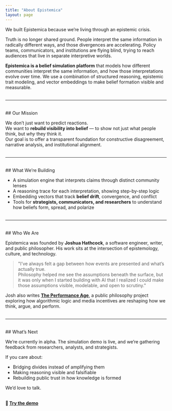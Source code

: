 ```yaml
---
title: "About Epistemica"
layout: page
---
```


We built Epistemica because we’re living through an epistemic crisis.

Truth is no longer shared ground. People interpret the same information in radically different ways, and those divergences are accelerating. Policy teams, communicators, and institutions are flying blind, trying to reach audiences that live in separate interpretive worlds.

**Epistemica is a belief simulation platform** that models how different communities interpret the same information, and how those interpretations evolve over time. We use a combination of structured reasoning, epistemic trait modeling, and vector embeddings to make belief formation visible and measurable.<br><br>

---
<br>
## Our Mission

We don’t just want to predict reactions.  
We want to **rebuild visibility into belief** — to show not just what people think, but _why_ they think it.  
Our goal is to offer a transparent foundation for constructive disagreement, narrative analysis, and institutional alignment.<br><br>

---
<br>
## What We’re Building

- A simulation engine that interprets claims through distinct community lenses  
- A reasoning trace for each interpretation, showing step-by-step logic  
- Embedding vectors that track **belief drift**, convergence, and conflict  
- Tools for **strategists, communicators, and researchers** to understand how beliefs form, spread, and polarize<br><br>

---

<br>
## Who We Are

Epistemica was founded by **Joshua Hathcock**, a software engineer, writer, and public philosopher. His work sits at the intersection of epistemology, culture, and technology.

> "I’ve always felt a gap between how events are presented and what’s actually true.  
> Philosophy helped me see the assumptions beneath the surface, but it was only when I started building with AI that I realized I could make those assumptions visible, modelable, and open to scrutiny."

Josh also writes [**The Performance Age**](https://theperformanceage.com/), a public philosophy project exploring how algorithmic logic and media incentives are reshaping how we think, argue, and perform.<br><br>

---
<br>
## What’s Next

We’re currently in alpha. The simulation demo is live, and we’re gathering feedback from researchers, analysts, and strategists.

If you care about:

- Bridging divides instead of amplifying them  
- Making reasoning visible and falsifiable  
- Rebuilding public trust in how knowledge is formed  

We’d love to talk.<br><br>

**🔗 [Try the demo](https://epistemica.streamlit.app/)**  
